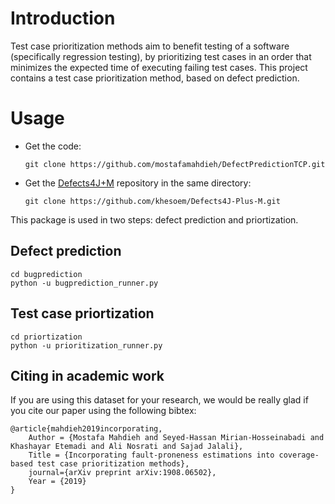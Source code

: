 # Introduction
Test case prioritization methods aim to benefit testing of a software (specifically regression testing), by prioritizing test cases in an order that minimizes the expected time of executing failing test cases. This project contains a test case prioritization method, based on defect prediction.

# Usage
- Get the code:
    ```
    git clone https://github.com/mostafamahdieh/DefectPredictionTCP.git
    ```
- Get the [Defects4J+M](https://github.com/khesoem/Defects4J-Plus-M) repository in the same directory:
    ```
    git clone https://github.com/khesoem/Defects4J-Plus-M.git
    ```
This package is used in two steps: defect prediction and priortization.

## Defect prediction
    cd bugprediction
    python -u bugprediction_runner.py

## Test case priortization
    cd priortization
    python -u prioritization_runner.py

## Citing in academic work
If you are using this dataset for your research, we would be really glad if you cite our paper using the following bibtex:
```
@article{mahdieh2019incorporating,
	Author = {Mostafa Mahdieh and Seyed-Hassan Mirian-Hosseinabadi and Khashayar Etemadi and Ali Nosrati and Sajad Jalali},
	Title = {Incorporating fault-proneness estimations into coverage-based test case prioritization methods},
	journal={arXiv preprint arXiv:1908.06502},
	Year = {2019}
}
```
